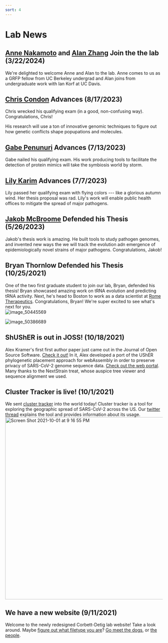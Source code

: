 ```yaml
--- 
sort: 4
---
```


# Lab News

## [Anne Nakamoto](/People/Current/anne/) and [Alan Zhang](/People/Current/alan/) Join the the lab (3/22/2024)
We're delighted to welcome Anne and Alan to the lab. Anne comes to us as a GRFP fellow from UC Berkeley undergrad and Alan joins from undergraduate work with Ian Korf at UC Davis. 

## [Chris Condon](/People/Current/Chris/) Advances (8/17/2023)
Chris wrecked his qualifying exam (in a good, non-confusing way). Congratulations, Chris! 

His research will use a ton of innovative genomic techniques to figure out how genetic conflicts shape popupations and molecules.


## [Gabe Penunuri](/People/Current/Gabe/) Advances (7/13/2023)
Gabe nailed his qualifying exam. His work producing tools to facilitate the detection of protein mimics will take the symbiosis world by storm.


## [Lily Karim](/People/Current/Lily/) Advances (7/7/2023)
Lily passed her qualifying exam with flying colors --- like a glorious autumn wind. Her thesis proposal was rad. Lily's work will enable public health offices to mitigate the spread of major pathogens.


## [Jakob McBroome](/People/Alumni/Jakob/) Defended his Thesis (5/26/2023)
Jakob's thesis work is amazing. He built tools to study pathogen genomes, and invented new ways the we will track the evolution adn emergence of epidemiologically novel strains of major pathogens. Congratulations, Jakob! 


## Bryan Thornlow Defended his Thesis (10/25/2021)
One of the two first graduate student to join our lab, Bryan, defended his thesis! Bryan showcased amazing work on tRNA evolution and predicting tRNA activity. Next, he's head to Boston to work as a data scientist at [Rome Therapeutics](https://rometx.com/). Congratulations, Bryan! We're super excited to see what's next for you.  
![image_50445569](https://user-images.githubusercontent.com/10063921/139553706-16e99e45-42bd-4ea3-bc22-e5e76653a04e.JPG)
   
![image_50386689](https://user-images.githubusercontent.com/10063921/139553794-4ee49836-feef-47fd-97cb-84bef93cab7e.JPG)
  
  
## ShUShER is out in JOSS! (10/18/2021)
Alex Kramer's first first author paper just came out in the Journal of Open Source Software. [Check it out!](https://joss.theoj.org/papers/10.21105/joss.03677) In it, Alex developed a port of the UShER phylogenetic placement approach for webAssembly in order to preserve privacy of SARS-CoV-2 genome sequence data. [Check out the web portal](https://shusher.gi.ucsc.edu/). Many thanks to the NextStrain treat, whose auspice tree viewer and sequence alignment we used. 

## Cluster Tracker is live! (10/1/2021)
We sent [cluster tracker](https://clustertracker.gi.ucsc.edu) into the world today! Cluster tracker is a tool for exploring the geographic spread of SARS-CoV-2 across the US. Our [twitter thread](https://twitter.com/RussCorbett/status/1443983255040978949) explains the tool and provides information about its usage.   
<img width="582" alt="Screen Shot 2021-10-01 at 9 16 55 PM" src="https://user-images.githubusercontent.com/10063921/135703307-a3d833e0-ea19-4952-8f3a-8bc617e4e5d7.png">
  

## We have a new website (9/11/2021)
Welcome to the newly redesigned Corbett-Detig lab website! Take a look around. Maybe [figure out what filetype you are](https://corbett-lab.github.io/what_file_type/)? [Go meet the dogs](https://corbett-lab.github.io/the%20doggies%20(&%20others)/), or [the people](https://corbett-lab.github.io/People/). 
